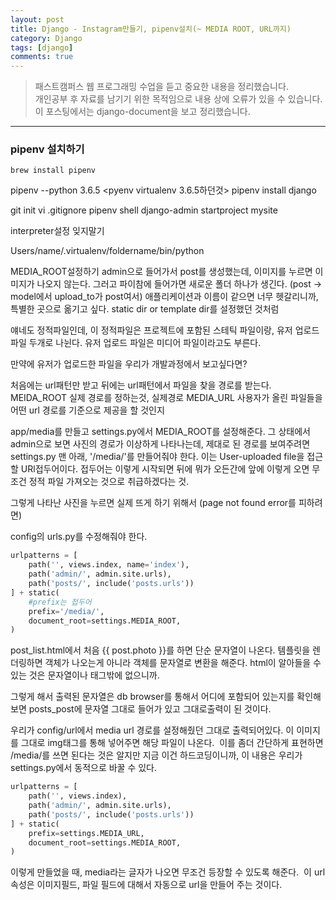 ```yaml
---
layout: post
title: Django - Instagram만들기, pipenv설치(~ MEDIA ROOT, URL까지)
category: Django
tags: [django]
comments: true
---
```


> 패스트캠퍼스 웹 프로그래밍 수업을 듣고 중요한 내용을 정리했습니다.     
개인공부 후 자료를 남기기 위한 목적임으로 내용 상에 오류가 있을 수 있습니다.      
> 이 포스팅에서는 django-document을 보고 정리했습니다.

<hr>

### pipenv 설치하기

`brew install pipenv`

pipenv --python 3.6.5 
<pyenv virtualenv 3.6.5하던것>
pipenv install django

git init
vi .gitignore
pipenv shell
django-admin startproject mysite

interpreter설정 잊지말기

Users/name/.virtualenv/foldername/bin/python

MEDIA_ROOT설정하기
admin으로 들어가서 post를 생성했는데, 이미지를 누르면 이미지가 나오지 않는다.
그러고 파이참에 들어가면 새로운 폴더 하나가 생긴다. (post -> model에서 upload_to가 post여서)
애플리케이션과 이름이 같으면 너무 헷갈리니까, 특별한 곳으로 옮기고 싶다.
static dir or template dir를 설정했던 것처럼

얘네도 정적파일인데, 이 정적파일은
프로젝트에 포함된 스테틱 파일이랑, 유저 업로드 파일 두개로 나뉜다.
유저 업로드 파일은 미디어 파일이라고도 부른다.


만약에 유저가 업로드한 파일을 우리가 개발과정에서 보고싶다면?

처음에는 url패턴만 받고 뒤에는 url패턴에서 파일을 찾을 경로를 받는다.
MEIDA_ROOT 실제 경로를 정하는것, 실제경로
MEDIA_URL 사용자가 올린 파일들을 어떤 url 경로를 기준으로 제공을 할 것인지

app/media를 만들고 settings.py에서 MEDIA_ROOT를 설정해준다.
그 상태에서 admin으로 보면 사진의 경로가 이상하게 나타나는데, 제대로 된 경로를 보여주려면
settings.py 맨 아래, '/media/'를 만들어줘야 한다.
이는 User-uploaded file을 접근할 URl접두어이다.
접두어는 이렇게 시작되면 뒤에 뭐가 오든간에 앞에 이렇게 오면 무조건 정적 파일 가져오는 것으로 취급하겠다는 것.

그렇게 나타난 사진을 누르면 실제 뜨게 하기 위해서 (page not found error를 피하려면)

config의 urls.py를 수정해줘야 한다.
```python
urlpatterns = [
    path('', views.index, name='index'),
    path('admin/', admin.site.urls),
    path('posts/', include('posts.urls'))
] + static(
    #prefix는 접두어
    prefix='/media/',
    document_root=settings.MEDIA_ROOT,
)
```

post_list.html에서 처음 {{ post.photo }}를 하면 단순 문자열이 나온다.
템플릿을 렌더링하면 객체가 나오는게 아니라 객체를 문자열로 변환을 해준다.
html이 알아들을 수 있는 것은 문자열이나 태그밖에 없으니까.

그렇게 해서 출력된 문자열은 db browser를 통해서 어디에 포함되어 있는지를 확인해보면
posts_post에 문자열 그대로 들어가 있고 그대로출력이 된 것이다.

우리가 config/url에서 media url 경로를 설정해줬던 그대로 출력되어있다.
이 이미지를 그대로 img태그를 통해 넣어주면 해당 파일이 나온다.
<img src="/media/ {{ post.photo }}" alt="">
이를 좀더 간단하게 표현하면
/media/를 쓰면 된다는 것은 알지만 지금 이건 하드코딩이니까, 이 내용은 우리가 settings.py에서 동적으로 바꿀 수 있다.



```python
urlpatterns = [
    path('', views.index),
    path('admin/', admin.site.urls),
    path('posts/', include('posts.urls'))
] + static(
    prefix=settings.MEDIA_URL,
    document_root=settings.MEDIA_ROOT,
)
```
이렇게 만들었을 때, media라는 글자가 나오면 무조건 등장할 수 있도록 해준다.
<img src="{{ post.photo.url }}" alt="">
이 url 속성은 이미지필드, 파일 필드에 대해서 자동으로 url을 만들어 주는 것이다.
